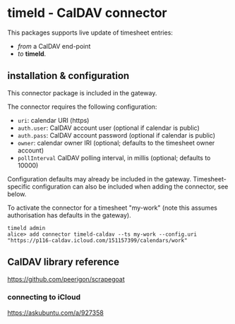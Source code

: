 # timeld - CalDAV connector

This packages supports live update of timesheet entries:
- _from_ a CalDAV end-point
- _to_ **timeld**.

## installation & configuration

This connector package is included in the gateway.

The connector requires the following configuration:
- `uri`: calendar URI (https)
- `auth.user`: CalDAV account user (optional if calendar is public)
- `auth.pass`: CalDAV account password (optional if calendar is public)
- `owner`: calendar owner IRI (optional; defaults to the timesheet owner account)
- `pollInterval` CalDAV polling interval, in millis (optional; defaults to 10000)

Configuration defaults may already be included in the gateway. Timesheet-specific configuration can also be included when adding the connector, see below.

To activate the connector for a timesheet "my-work" (note this assumes authorisation has defaults in the gateway).

```shell
timeld admin
alice> add connector timeld-caldav --ts my-work --config.uri "https://p116-caldav.icloud.com/151157399/calendars/work"
```

## CalDAV library reference

https://github.com/peerigon/scrapegoat

### connecting to iCloud

https://askubuntu.com/a/927358